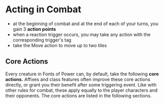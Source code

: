# Acting in Combat

- at the beginning of combat and at the end of each of your turns, you gain 3 **action points**
- when a reaction trigger occurs, you may take any action with the corresponding trigger's tag
- take the Move action to move up to two tiles

## Core Actions

Every creature in Fonts of Power can, by default, take the following **core actions.** Affixes and class features often improve these core actions directly, or grant you their benefit after some triggering event. Like with other rules for combat, these apply equally to the player characters and their opponents. The core actions are listed in the following sections.
